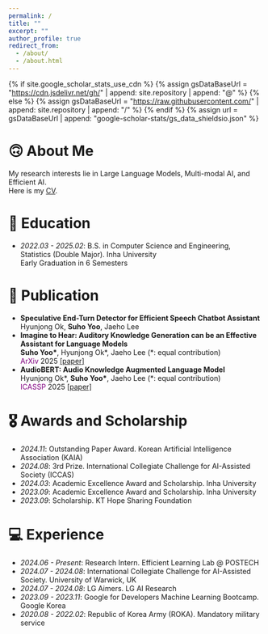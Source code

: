```yaml
---
permalink: /
title: ""
excerpt: ""
author_profile: true
redirect_from: 
  - /about/
  - /about.html
---
```


{% if site.google_scholar_stats_use_cdn %}
{% assign gsDataBaseUrl = "https://cdn.jsdelivr.net/gh/" | append: site.repository | append: "@" %}
{% else %}
{% assign gsDataBaseUrl = "https://raw.githubusercontent.com/" | append: site.repository | append: "/" %}
{% endif %}
{% assign url = gsDataBaseUrl | append: "google-scholar-stats/gs_data_shieldsio.json" %}

<span class='anchor' id='about-me'></span>
# 🙃 About Me
My research interests lie in Large Language Models, Multi-modal AI, and Efficient AI.  
Here is my [CV](/assets/CV_SuhoYoo.pdf).

<!--
# 🔥 News
- *2024.12*: One paper has been accepted at ICASSP 2025!
-->

# 📖 Education
- *2022.03 - 2025.02*: B.S. in Computer Science and Engineering, Statistics (Double Major). Inha University  
  Early Graduation in 6 Semesters
  
# 📝 Publication 
- **Speculative End-Turn Detector for Efficient Speech Chatbot Assistant**  
  Hyunjong Ok, **Suho Yoo**, Jaeho Lee  
- **Imagine to Hear: Auditory Knowledge Generation can be an Effective Assistant for Language Models**  
  **Suho Yoo\***, Hyunjong Ok\*, Jaeho Lee (*: equal contribution)  
  <span style="color: purple;">ArXiv</span> 2025 [[paper]](https://arxiv.org/pdf/2503.16853)
- **AudioBERT: Audio Knowledge Augmented Language Model**  
  Hyunjong Ok\*, **Suho Yoo\***, Jaeho Lee (*: equal contribution)  
  <span style="color: purple;">ICASSP</span> 2025 [[paper]](https://arxiv.org/pdf/2409.08199)

# 🎖 Awards and Scholarship
- *2024.11*: Outstanding Paper Award. Korean Artificial Intelligence Association (KAIA)
- *2024.08*: 3rd Prize. International Collegiate Challenge for AI-Assisted Society (ICCAS)
- *2024.03*: Academic Excellence Award and Scholarship. Inha University
- *2023.09*: Academic Excellence Award and Scholarship. Inha University
- *2023.09*: Scholarship. KT Hope Sharing Foundation
  
<!--
# 💬 Invited Talks
- *2021.06*, Lorem ipsum dolor sit amet, consectetur adipiscing elit. Vivamus ornare aliquet ipsum, ac tempus justo dapibus sit amet. 
- *2021.03*, Lorem ipsum dolor sit amet, consectetur adipiscing elit. Vivamus ornare aliquet ipsum, ac tempus justo dapibus sit amet.  \| [\[video\]](https://github.com/)
-->
# 💻 Experience
- *2024.06 - Present*: Research Intern. Efficient Learning Lab @ POSTECH
- *2024.07 - 2024.08*: International Collegiate Challenge for AI-Assisted Society. University of Warwick, UK
- *2024.07 - 2024.08*: LG Aimers. LG AI Research
- *2023.09 - 2023.11*: Google for Developers Machine Learning Bootcamp. Google Korea
- *2020.08 - 2022.02*: Republic of Korea Army (ROKA). Mandatory military service


